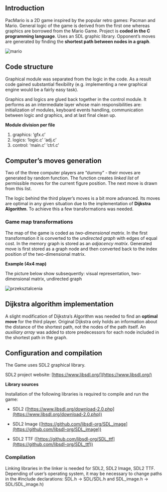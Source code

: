 ## Introduction

PacMario is a 2D game inspired by the popular retro games: Pacman and Mario. General logic of the game is derived from the first one whereas graphics are borrowed from the Mario Game. Project is **coded in the C programming language**. Uses an SDL graphic library. Opponent’s moves are generated by finding the **shortest path between nodes in a graph**.

![mario](https://user-images.githubusercontent.com/106841261/181225128-b5755c44-77e2-403f-ad82-f4cd91a61136.gif)

## Code structure

Graphical module was separated from the logic in the code. As a result code gained substantial flexibility (e.g. implementing a new graphical engine would be a fairly easy task). 

Graphics and logics are glued back together in the control module. It performs as an intermediate layer whose main responsibilities are: initialization of modules, keyboard events handling, communication between logic and graphics, and at last final clean up. 

**Module division per file**

1. graphics: ‘gfx.c’
2. logics: ‘logic.c’ ‘adj.c’
3. control: ‘main.c’ ‘ctrl.c’

## Computer’s moves generation

Two of the three computer players are “dummy” - their moves are generated by random function. The function creates *linked list* of permissible moves for the current figure position. The next move is drawn from this list.  

The logic behind the third player’s moves is a bit more advanced. Its moves are optimal in any given situation due to the implementation of **Dijkstra Algorithm**. To achieve this a few transformations was needed. 

### Game map transformations

The map of the game is coded as *two-dimensional matrix*. In the first transformation it is converted to the *undirected graph* with edges of equal cost. In the memory graph is stored as an *adjacency matrix*. Generated move is first stored as a graph node and then converted back to the index position of the two-dimensional matrix. 

**Example (4x4 map)**

The picture below show subsequently: visual representation, two-dimensional matrix, undirected graph

![przeksztalcenia](https://user-images.githubusercontent.com/106841261/181225276-f597e357-9eca-4d4b-bff2-bbd0e0c18e1b.png)

## Dijkstra algorithm implementation

A slight modification of Dijkstra’s Algorithm was needed to find an **optimal move** for the third player. Original Dijkstra only holds an information about the distance of the shortest path, not the nodes of the path itself. An *auxiliary array* was added to store predecessors for each node included in the shortest path in the graph.

## Configuration and compilation

The Game uses SDL2 graphical library. 

SDL2 project website: [https://www.libsdl.org/](https://www.libsdl.org/)

**Library sources**

Installation of the following libraries is required to compile and run the game:

- SDL2 ([https://www.libsdl.org/download-2.0.php](https://www.libsdl.org/download-2.0.php))

- SDL2 Image ([https://github.com/libsdl-org/SDL_image](https://github.com/libsdl-org/SDL_image))

- SDL2 TTF ([https://github.com/libsdl-org/SDL_ttf](https://github.com/libsdl-org/SDL_ttf))

### Compilation

Linking libraries in the linker is needed for SDL2, SDL2 Image, SDL2 TTF. Depending of user’s operating system, it may be necessary to change paths in the #include declarations: SDL.h → SDL/SDL.h and SDL_image.h → SDL/SDL_image.h)


